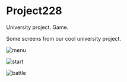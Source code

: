 ﻿# Project228
University project. Game.

Some screens from our cool university project.

![menu](https://github.com/KhodorVan/Project228/tree/master/Project7/screens/0.png)

![start](https://github.com/KhodorVan/Project228/tree/master/Project7/screens/1.png)

![battle](https://github.com/KhodorVan/Project228/tree/master/Project7/screens/2.png)
